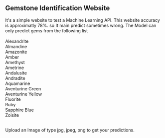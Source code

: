 ## Gemstone Identification Website
It's a simple website to test a Machine Learning API. This website accuracy is approximatly 78%. so It main predict sometimes wrong. 
The Model can only predict gems from the following list <br><br>
Alexandrite<br>
Almandine<br>
Amazonite<br>
Amber<br>
Amethyst<br>
Ametrine<br>
Andalusite<br>
Andradite<br>
Aquamarine<br>
Aventurine Green<br>
Aventurine Yellow<br>
Fluorite<br>
Ruby<br>
Sapphire Blue<br> 
Zoisite<br><br>

Upload an Image of type jpg, jpeg, png to get your predictions.
